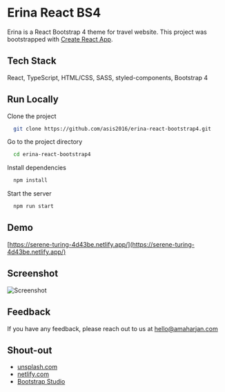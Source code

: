# Erina React BS4
Erina is a React Bootstrap 4 theme for travel website. This project was bootstrapped with [Create React App](https://github.com/facebook/create-react-app).

## Tech Stack
React, TypeScript, HTML/CSS, SASS, styled-components, Bootstrap 4

## Run Locally
Clone the project

```bash
  git clone https://github.com/asis2016/erina-react-bootstrap4.git
```

Go to the project directory

```bash
  cd erina-react-bootstrap4
```

Install dependencies

```bash
  npm install
```

Start the server

```bash
  npm run start
```

## Demo
[https://serene-turing-4d43be.netlify.app/](https://serene-turing-4d43be.netlify.app/)

## Screenshot
![Screenshot](/screenshots/screenshot-v2.png)

## Feedback
If you have any feedback, please reach out to us at hello@amaharjan.com

## Shout-out
- [unsplash.com](https://unsplash.com/)
- [netlify.com](https://www.netlify.com/)
- [Bootstrap Studio](https://bootstrapstudio.io/)

